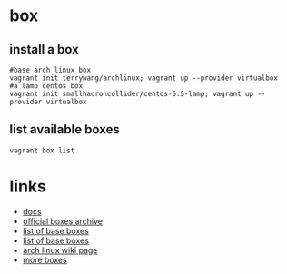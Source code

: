 # box

## install a box

```
#base arch linux box
vagrant init terrywang/archlinux; vagrant up --provider virtualbox
#a lamp centos box
vagrant init smallhadroncollider/centos-6.5-lamp; vagrant up --provider virtualbox
```

## list available boxes

```
vagrant box list
```

# links

* [docs](https://docs.vagrantup.com/v2/getting-started)
* [official boxes archive](https://vagrantcloud.com/)
* [list of base boxes](http://vagrantbox.es/)
* [list of base boxes](https://github.com/opscode/bento)
* [arch linux wiki page](https://wiki.archlinux.org/index.php/Vagrant)
* [more boxes](https://www.vagrantup.com/docs/virtualbox/boxes.html)
